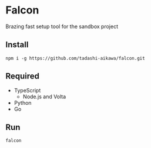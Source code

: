 # Falcon

Brazing fast setup tool for the sandbox project

## Install

```
npm i -g https://github.com/tadashi-aikawa/falcon.git
```

## Required

- TypeScript
    - Node.js and Volta
- Python
- Go

## Run

```
falcon
```
